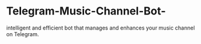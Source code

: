 # Telegram-Music-Channel-Bot-
 intelligent and efficient bot that manages and enhances your music channel on Telegram.
